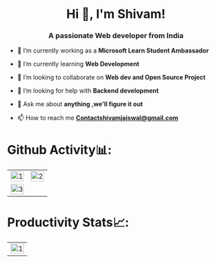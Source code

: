 <h1 align="center">Hi 👋, I'm Shivam!</h1>
<h3 align="center">A passionate Web developer from India</h3>



- 🔭 I’m currently working as a **Microsoft Learn Student Ambassador**

- 🌱 I’m currently learning **Web Development**

- 👯 I’m looking to collaborate on **Web dev and Open Source Project**

- 🤝 I’m looking for help with **Backend development**

- 💬 Ask me about **anything ,we'll figure it out**

- 📫 How to reach me **Contactshivamjaiswal@gmail.com**




# Github Activity📊:

<table>
  <tr>
    <td><img src="https://github-readme-stats.vercel.app/api?username=ijaiswalshivam&theme=radical&show_icons=true"  display=block width=100% height=auto  alt="1" ></td>
    <td><img src="https://github-readme-stats.vercel.app/api/top-langs/?username=ijaiswalshivam&theme=radical&layout=compact&hide=Jupyter%20Notebook"  display=block width=100% height=auto  alt="2" ></td>
   </tr> 
   <tr>
      <td><img src="https://github-readme-streak-stats.herokuapp.com/?user=ijaiswalshivam&theme=tokyonight"  display=block width=100% height=auto alt="3" ></td>
     
  
</table>


# Productivity Stats📈:
<table>
  <tr>
    <td><img src="https://github-profile-summary-cards.vercel.app/api/cards/profile-details?username=ijaiswalshivam&theme=monokai"  display=block width=100% height=auto  alt="1" ></td>
   </tr> 
   
  </tr>
</table>

<br>
